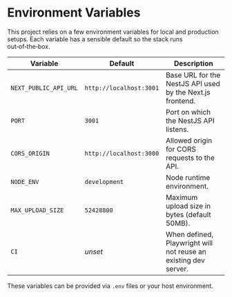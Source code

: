 # Environment Variables

This project relies on a few environment variables for local and production setups.
Each variable has a sensible default so the stack runs out‑of‑the‑box.

| Variable | Default | Description |
|----------|---------|-------------|
| `NEXT_PUBLIC_API_URL` | `http://localhost:3001` | Base URL for the NestJS API used by the Next.js frontend. |
| `PORT` | `3001` | Port on which the NestJS API listens. |
| `CORS_ORIGIN` | `http://localhost:3000` | Allowed origin for CORS requests to the API. |
| `NODE_ENV` | `development` | Node runtime environment. |
| `MAX_UPLOAD_SIZE` | `52428800` | Maximum upload size in bytes (default 50MB). |
| `CI` | *unset* | When defined, Playwright will not reuse an existing dev server. |

These variables can be provided via `.env` files or your host environment.
